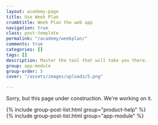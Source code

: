 ```yaml
---
layout: academy-page
title: Use Week Plan
crumbtitle: Week Plan the web app
navigation: true
class: post-template
permalink: "/academy/weekplan/"
comments: true
categories: []
tags: []
description: Master the tool that will take you there.
group: app-module
group-order: 5
cover: "/assets/images/uploads/5.png"

---
```

Sorry, but this page under construction. We're working on it.

<div class='post-feed'>
{% include group-post-list.html group="product-help" %}
</div>

<div class='post-feed'> {% include group-post-list.html group="app-module" %} </div>